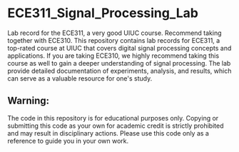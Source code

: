 # ECE311_Signal_Processing_Lab
Lab record for the ECE311, a very good UIUC course. Recommend taking together with ECE310. 
This repository contains lab records for ECE311, a top-rated course at UIUC that covers digital signal processing concepts and applications. If you are taking ECE310, we highly recommend taking this course as well to gain a deeper understanding of signal processing. The lab provide detailed documentation of  experiments, analysis, and results, which can serve as a valuable resource for one's study. 
## Warning: 
The code in this repository is for educational purposes only. Copying or submitting this code as your own for academic credit is strictly prohibited and may result in disciplinary actions. Please use this code only as a reference to guide you in your own work.

